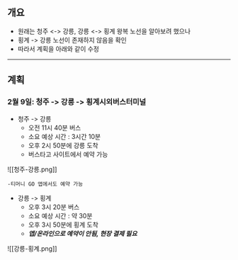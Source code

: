 ## 개요
- 원래는 청주 <-> 강릉, 강릉 <-> 횡계 왕복 노선을 알아보려 했으나
- 횡계 -> 강릉 노선이 존재하지 않음을 확인
- 따라서 계획을 아래와 같이 수정

---
## 계획
### 2월 9일: 청주 -> 강릉 -> 횡계시외버스터미널
- 청주 -> 강릉
	- 오전 11시 40분 버스
	- 소요 예상 시간 : 3시간 10분
	- 오후 2시 50분에 강릉 도착
	- 버스타고 사이트에서 예약 가능

![[청주-강릉.png]]

	-티머니 GO 앱에서도 예약 가능


	  
- 강릉 -> 횡계
	- 오후 3시 20분 버스
	- 소요 예상 시간 : 약 30분
	- 오후 3시 50분에 횡계 도착
	- ***앱/온라인으로 예약이 안됨, 현장 결제 필요***

![[강릉-횡계.png]]
